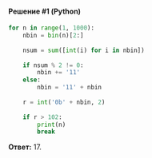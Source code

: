 #### Решение #1 (Python)
```python
for n in range(1, 1000):
    nbin = bin(n)[2:]
    
    nsum = sum([int(i) for i in nbin])
    
    if nsum % 2 != 0:
        nbin += '11'
    else:
        nbin = '11' + nbin
    
    r = int('0b' + nbin, 2)
    
    if r > 102:
        print(n)
        break
```
**Ответ:** 17.
